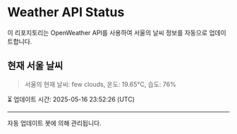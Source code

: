 
# Weather API Status

이 리포지토리는 OpenWeather API를 사용하여 서울의 날씨 정보를 자동으로 업데이트합니다.

## 현재 서울 날씨
> 서울의 현재 날씨: few clouds, 온도: 19.65°C, 습도: 76%

⏳ 업데이트 시간: 2025-05-16 23:52:26 (UTC)

---
자동 업데이트 봇에 의해 관리됩니다.
